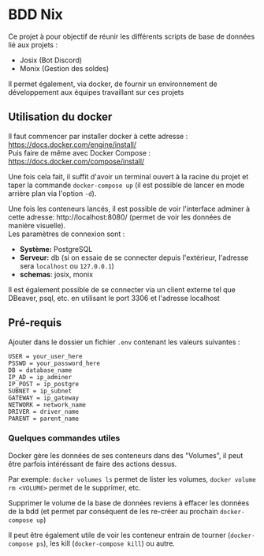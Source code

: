 # BDD Nix

Ce projet à pour objectif de réunir les différents scripts de base de données lié aux projets :
  - Josix (Bot Discord)
  - Monix (Gestion des soldes)

Il permet également, via docker, de fournir un environnement de développement aux équipes travaillant sur ces projets

## Utilisation du docker

Il faut commencer par installer docker à cette adresse : https://docs.docker.com/engine/install/  
Puis faire de même avec Docker Compose : https://docs.docker.com/compose/install/  

Une fois cela fait, il suffit d'avoir un terminal ouvert à la racine du projet et taper la commande `docker-compose up` (il est possible de lancer en mode arrière plan via l'option `-d`).

Une fois les conteneurs lancés, il est possible de voir l'interface adminer à cette adresse: http://localhost:8080/ (permet de voir les données de manière visuelle).  
Les paramètres de connexion sont : 
 - **Système:** PostgreSQL
 - **Serveur:** db (si on essaie de se connecter depuis l'extérieur, l'adresse sera `localhost` ou `127.0.0.1`) 
 - **schemas**: josix, monix

Il est également possible de se connecter via un client externe tel que DBeaver, psql, etc. en utilisant le port 3306 et l'adresse localhost

## Pré-requis
Ajouter dans le dossier un fichier `.env` contenant les valeurs suivantes : 

```
USER = your_user_here
PSSWD = your_password_here 
DB = database_name
IP_AD = ip_adminer
IP_POST = ip_postgre
SUBNET = ip_subnet
GATEWAY = ip_gateway
NETWORK = network_name
DRIVER = driver_name
PARENT = parent_name
```

### Quelques commandes utiles

Docker gère les données de ses conteneurs dans des "Volumes", il peut être parfois intéréssant de faire des actions dessus.

Par exemple: `docker volumes ls` permet de lister les volumes, `docker volume rm <VOLUME>` permet de le supprimer, etc.

Supprimer le volume de la base de données reviens à effacer les données de la bdd (et permet par conséquent de les re-créer au prochain `docker-compose up`)

Il peut être également utile de voir les conteneur entrain de tourner (`docker-compose ps`), les kill (`docker-compose kill`) ou autre.
